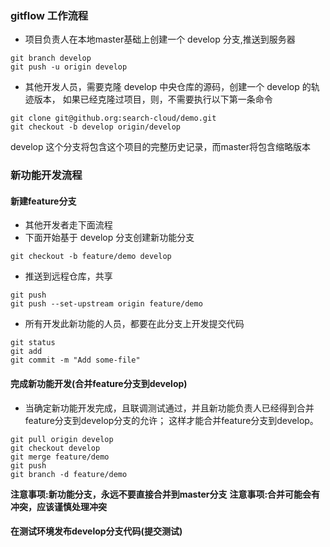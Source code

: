 ### gitflow 工作流程

* 项目负责人在本地master基础上创建一个 develop 分支,推送到服务器
```git
git branch develop
git push -u origin develop
```
* 其他开发人员，需要克隆 develop 中央仓库的源码，创建一个 develop 的轨迹版本，
如果已经克隆过项目，则，不需要执行以下第一条命令
```git
git clone git@github.org:search-cloud/demo.git
git checkout -b develop origin/develop
```
develop 这个分支将包含这个项目的完整历史记录，而master将包含缩略版本


### 新功能开发流程
#### 新建feature分支
* 其他开发者走下面流程
* 下面开始基于 develop 分支创建新功能分支
```git
git checkout -b feature/demo develop
```
* 推送到远程仓库，共享
```git
git push
git push --set-upstream origin feature/demo
```
* 所有开发此新功能的人员，都要在此分支上开发提交代码
```git
git status
git add
git commit -m "Add some-file"
```
#### 完成新功能开发(合并feature分支到develop)
* 当确定新功能开发完成，且联调测试通过，并且新功能负责人已经得到合并feature分支到develop分支的允许；
这样才能合并feature分支到develop。
```git
git pull origin develop
git checkout develop
git merge feature/demo
git push
git branch -d feature/demo
```
**注意事项:新功能分支，永远不要直接合并到master分支**
**注意事项:合并可能会有冲突，应该谨慎处理冲突**
#### 在测试环境发布develop分支代码(提交测试)